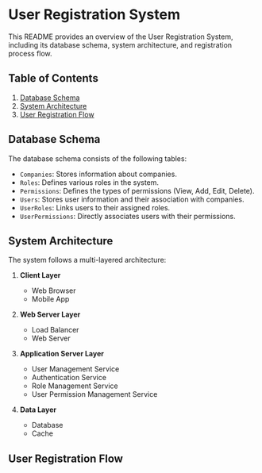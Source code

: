 # User Registration System

This README provides an overview of the User Registration System, including its database schema, system architecture, and registration process flow.

## Table of Contents
1. [Database Schema](#database-schema)
2. [System Architecture](#system-architecture)
3. [User Registration Flow](#user-registration-flow)

## Database Schema

The database schema consists of the following tables:

- `Companies`: Stores information about companies.
- `Roles`: Defines various roles in the system.
- `Permissions`: Defines the types of permissions (View, Add, Edit, Delete).
- `Users`: Stores user information and their association with companies.
- `UserRoles`: Links users to their assigned roles.
- `UserPermissions`: Directly associates users with their permissions.

## System Architecture

The system follows a multi-layered architecture:

1. **Client Layer**
   - Web Browser
   - Mobile App

2. **Web Server Layer**
   - Load Balancer
   - Web Server

3. **Application Server Layer**
   - User Management Service
   - Authentication Service
   - Role Management Service
   - User Permission Management Service

4. **Data Layer**
   - Database
   - Cache

## User Registration Flow

